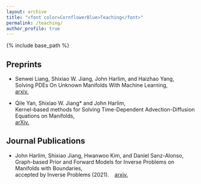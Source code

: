 ```yaml
---
layout: archive
title: "<font color=CornflowerBlue>Teaching</font>"
permalink: /teaching/
author_profile: true
---
```


{% include base_path %}

## Preprints

* Senwei Liang, Shixiao W. Jiang, John Harlim, and Haizhao Yang, <br>
Solving PDEs On Unknown Manifolds With Machine Learning, <br>
[arxiv.](https://arxiv.org/abs/2106.06682) 

* Qile Yan, Shixiao W. Jiang* and John Harlim, <br>
Kernel-based methods for Solving Time-Dependent Advection-Diffusion Equations on Manifolds, <br>
[arXiv.](https://arxiv.org/abs/2105.13835) 

## Journal Publications

* John Harlim, Shixiao Jiang, Hwanwoo Kim, and Daniel Sanz-Alonso, <br>
Graph-based Prior and Forward Models for Inverse Problems on Manifolds with Boundaries, <br>
accepted by Inverse Problems (2021). &ensp; [arxiv.](https://arxiv.org/pdf/2106.06787.pdf)

